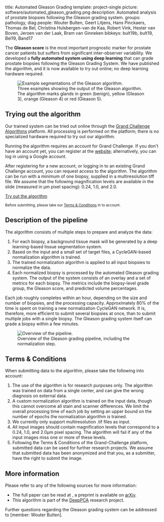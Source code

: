title: Automated Gleason Grading
template: project-single
picture: software/automated_gleason_grading.png
description: Automated analysis of prostate biopsies following the Gleason grading system.
groups: pathology, diag
people: Wouter Bulten, Geert Litjens, Hans Pinckaers, Thomas de Bel, Christina Hulsbergen-van de Kaa, Robert Vink, Hester van Boven, Jeroen van der Laak, Bram van Ginneken
bibkeys: bult19b, bult19, Bel19, Band17

The **Gleason score** is the most important prognostic marker for prostate cancer patients but suffers from significant inter-observer variability. We developed a **fully automated system using deep learning** that can grade prostate biopsies following the Gleason Grading System. We have published the algorithm, and it is now available to try out online; no deep learning hardware required.

<figure class="figure my-4">
  <img data-src="/images/software/gleason_segmentation_overlays_small.png" class="figure-img img-fluid lazyload" alt="Example segmentations of the Gleason algorithm.">
  <figcaption class="figure-caption">Three examples showing the output of the Gleason algorithm. The algorithm marks glands in green (benign), yellow (Gleason 3), orange (Gleason 4) or red (Gleason 5).</figcaption>
</figure>

## Trying out the algorithm

Our trained system can be tried out online through the [Grand Challenge Algorithms](https://grand-challenge.org/algorithms/) platform. All processing is performed on the platform; there is no specialized hardware required to try out our algorithm.

Running the algorithm requires an account for Grand Challenge. If you don't have an account yet, you can register at the [website](https://grand-challenge.org/accounts/signin/); alternatively, you can log in using a Google account.

After registering for a new account, or logging in to an existing Grand Challenge account, you can request access to the algorithm. The algorithm can be run with a minimum of one biopsy, supplied in a multiresolution tiff file. We assume that the following magnification levels are available in the slide (measured in &mu;m pixel spacing): 0.24, 1.0, and 2.0.

<a href="https://grand-challenge.org/algorithms/gleason-grading-of-prostate-biopsies/" class="btn btn-primary btn-lg my-3">Try out the algorithm</a>

<small class="text-muted">Before submitting, please take our <a href="#terms">Terms & Conditions</a> in to account.</small>

## Description of the pipeline

The algorithm consists of multiple steps to prepare and analyze the data:

1. For each biopsy, a background tissue mask will be generated by a deep learning-based tissue segmentation system.
2. Based on the input and a small set of target files, a CycleGAN-based normalization algorithm is trained.
2. The trained normalization algorithm is applied to all input biopsies to normalize the data.
3. Each normalized biopsy is processed by the automated Gleason grading system. The output of the system consists of an overlay and a set of metrics for each biopsy. The metrics include the biopsy-level grade group, the Gleason score, and predicted volume percentages.

Each job roughly completes within an hour, depending on the size and number of biopsies, and the processing capacity. Approximately 80% of the time is spent on training a new normalization CycleGAN network. It is, therefore, more efficient to submit several biopsies at once, than to submit multiple jobs with a single biopsy. The Gleason grading system itself can grade a biopsy within a few minutes.

<figure class="figure my-4">
  <img data-src="/images/software/gleason_algorithm_overview.png" class="figure-img img-fluid lazyload rounded" alt="Overview of the pipeline.">
  <figcaption class="figure-caption">Overview of the Gleason grading pipeline, including the normalization step.</figcaption>
</figure>

<a name="terms"></a>
## Terms & Conditions

When submitting data to the algorithm, please take the following into account:

1. The use of the algorithm is for research purposes only. The algorithm was trained on data from a single center, and can give the wrong diagnosis on external data.
2. A custom normalization algorithm is trained on the input data, though this cannot overcome all stain and scanner differences. We limit the overall processing time of each job by setting an upper bound on the number of epochs the normalization algorithm is trained.
3. We currently only support multiresolution .tif files as input.
4. All input images should contain magnification levels that correspond to a 0.24, 1.0, and 2.0&mu;m pixel spacing. The algorithm will fail if any of the input images miss one or more of these levels.
5. Following the Terms & Conditions of the Grand-Challenge platform, submitted data can be used for further research projects. We assume that submitted data has been anonymized and that you, as a submitter, have the right to submit the image.

## More information

Please refer to any of the following sources for more information:

- The full paper can be read at <journal link follows>, a preprint is available on [arXiv](https://arxiv.org/abs/1907.07980/).
- This algorithm is part of the [DeepPCA](/projects/deeppca) research project.

Further questions regarding the Gleason grading system can be addressed to [member: Wouter Bulten].
